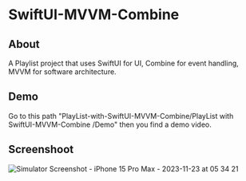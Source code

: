 # SwiftUI-MVVM-Combine
## About
A Playlist project that uses SwiftUI for UI, Combine for event handling, MVVM for software architecture.
## Demo
Go to this path "PlayList-with-SwiftUI-MVVM-Combine/PlayList with SwiftUI-MVVM-Combine
/Demo" then you find a demo video.
## Screenshoot
![Simulator Screenshot - iPhone 15 Pro Max - 2023-11-23 at 05 34 21](https://github.com/MahmoudMohamedIsmail/PlayList-with-SwiftUI-MVVM-Combine/assets/17162706/b44cd2ba-7faf-42f5-8034-45f771de9f55)
